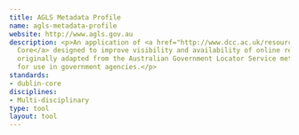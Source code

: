 ```yaml
---
title: AGLS Metadata Profile
name: agls-metadata-profile
website: http://www.agls.gov.au
description: <p>An application of <a href="http://www.dcc.ac.uk/resources/metadata-standards/dublin-core">Dublin
  Core</a> designed to improve visibility and availability of online resources,
  originally adapted from the Australian Government Locator Service metadata standard
  for use in government agencies.</p>
standards:
- dublin-core
disciplines:
- Multi-disciplinary
type: tool
layout: tool
---
```


